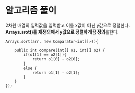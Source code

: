 # 알고리즘 풀이
2차원 배열의 입력값을 입력받고 이를 x값이 아닌 y값으로 정렬한다.  
**Arrays.srot()를 재정의해서 y값으로 정렬하게끔 정의**를한다.  

    Arrays.sort(arr, new Comparator<int[]>(){

        public int compare(int[] o1, int[] o2) {
            if(o1[1] == o2[1]){
                return o1[0] - o2[0];
            }            
            else {
                return o1[1] - o2[1];
            }                
        }
    });
